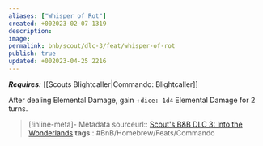 ```yaml
---
aliases: ["Whisper of Rot"]
created: +002023-02-07 1319
description: 
image: 
permalink: bnb/scout/dlc-3/feat/whisper-of-rot
publish: true
updated: +002023-04-25 2216
---
```


***Requires:*** [[Scouts Blightcaller|Commando: Blightcaller]]

After dealing Elemental Damage, gain +`dice: 1d4` Elemental Damage for 2 turns.

> [!inline-meta]- Metadata
> sourceurl:: [Scout's B&B DLC 3: Into the Wonderlands](https://docs.google.com/document/d/1MLOgrWwcLNTnP9PuXrKiLImy7SUh4hXO8arVUAlmdp0/edit)
> **tags**:: #BnB/Homebrew/Feats/Commando
